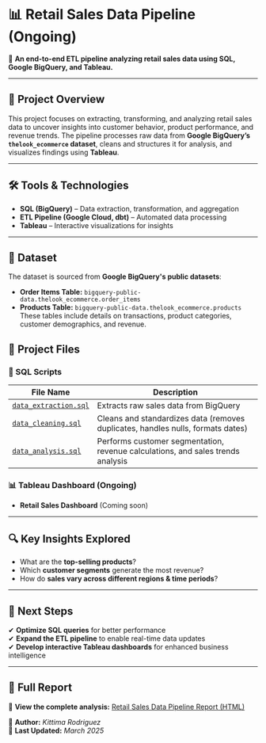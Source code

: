 # 📊 Retail Sales Data Pipeline (Ongoing)

🚀 **An end-to-end ETL pipeline analyzing retail sales data using SQL, Google BigQuery, and Tableau.**

---

## 📌 Project Overview
This project focuses on extracting, transforming, and analyzing retail sales data to uncover insights into customer behavior, product performance, and revenue trends. The pipeline processes raw data from **Google BigQuery’s `thelook_ecommerce` dataset**, cleans and structures it for analysis, and visualizes findings using **Tableau**.

---

## 🛠️ Tools & Technologies
- **SQL (BigQuery)** – Data extraction, transformation, and aggregation
- **ETL Pipeline (Google Cloud, dbt)** – Automated data processing
- **Tableau** – Interactive visualizations for insights

---

## 📂 Dataset
The dataset is sourced from **Google BigQuery's public datasets**:
- **Order Items Table:** `bigquery-public-data.thelook_ecommerce.order_items`
- **Products Table:** `bigquery-public-data.thelook_ecommerce.products`
These tables include details on transactions, product categories, customer demographics, and revenue. 

## 📂 Project Files
### **🔹 SQL Scripts**
| File Name | Description |
|-----------|-------------|
| [`data_extraction.sql`](https://github.com/KittimaRodriguez/CaseStudy/blob/main/retail-sales-pipeline/%20sql_queries/data_extraction.sql)| Extracts raw sales data from BigQuery |
| [`data_cleaning.sql`](https://github.com/KittimaRodriguez/CaseStudy/blob/main/retail-sales-pipeline/%20sql_queries/data_cleaning.sql) | Cleans and standardizes data (removes duplicates, handles nulls, formats dates) |
|[`data_analysis.sql`](https://github.com/KittimaRodriguez/CaseStudy/blob/main/retail-sales-pipeline/%20sql_queries/data_analysis.sql)  | Performs customer segmentation, revenue calculations, and sales trends analysis |

### **📊 Tableau Dashboard (Ongoing)**
- **Retail Sales Dashboard** (Coming soon)

---

## 🔍 Key Insights Explored  
- What are the **top-selling products**?
- Which **customer segments** generate the most revenue?  
- How do **sales vary across different regions & time periods**?  
---

## 🚀 Next Steps
✔ **Optimize SQL queries** for better performance  
✔ **Expand the ETL pipeline** to enable real-time data updates  
✔ **Develop interactive Tableau dashboards** for enhanced business intelligence

---

## 📄 Full Report
📂 **View the complete analysis:** [Retail Sales Data Pipeline Report (HTML)](https://kittimarodriguez.github.io/CaseStudy/retail-sales-pipeline.html)

📌 **Author:** *Kittima Rodriguez*  
📅 **Last Updated:** *March 2025*



